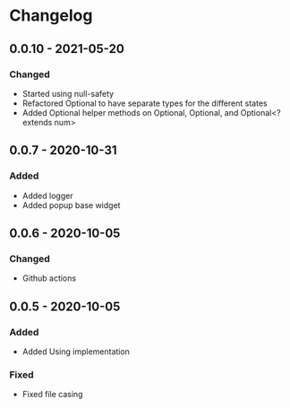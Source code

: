 # Changelog
## 0.0.10 - 2021-05-20
### Changed
- Started using null-safety
- Refactored Optional to have separate types for the different states
- Added Optional helper methods on Optional<String>, Optional<List>, and Optional<? extends num>

## 0.0.7 - 2020-10-31
### Added
- Added logger
- Added popup base widget

## 0.0.6 - 2020-10-05
### Changed
- Github actions

## 0.0.5 - 2020-10-05
### Added
- Added Using implementation

### Fixed
- Fixed file casing
